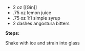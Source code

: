 - 2 oz [[Gin]]
- .75 oz lemon juice
- .75 oz 1:1 simple syrup
- 2 dashes angostura bitters

**Steps:**
 
 Shake with ice and strain into glass